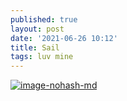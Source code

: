 ```yaml
---
published: true
layout: post
date: '2021-06-26 10:12'
title: Sail
tags: luv mine 
---
```

[![image-nohash-md](https://i.imgur.com/DxRCFim.jpg)](https://i.imgur.com/3By4o9F.jpg)
